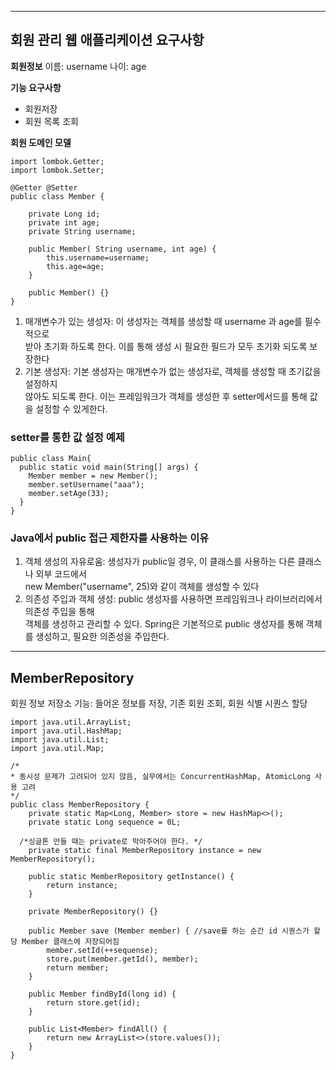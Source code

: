 ***
## 회원 관리 웹 애플리케이션 요구사항

**회원정보**
이름: username
나이: age

**기능 요구사항**
* 회원저장
* 회원 목록 조회

**회원 도메인 모델**
```
import lombok.Getter;
import lombok.Setter;

@Getter @Setter
public class Member {
	
	private Long id;
	private int age;
	private String username;

	public Member( String username, int age) {
		this.username=username;
		this.age=age;
	}

	public Member() {}
}
```

1. 매개변수가 있는 생성자: 이 생성자는 객체를 생성할 때 username 과 age를 필수적으로 </br>
받아 초기화 하도록 한다. 이를 통해 생성 시 필요한 필드가 모두 초기화 되도록 보장한다 </br>
2. 기본 생성자: 기본 생성자는 매개변수가 없는 생성자로, 객체를 생성할 때 초기값을 설정하지 </br>
않아도 되도록 한다. 이는 프레임워크가 객체를 생성한 후 setter메서드를 통해 값을 설정할 수 있게한다.</br>

### setter를 통한 값 설정 예제
```
public class Main{
  public static void main(String[] args) {
    Member member = new Member();
    member.setUsername("aaa");
    member.setAge(33);
  }
}
```

### Java에서 public 접근 제한자를 사용하는 이유
1. 객체 생성의 자유로움: 생성자가 public일 경우, 이 클래스를 사용하는 다른 클래스나 외부 코드에서</br>
new Member("username", 25)와 같이 객체를 생성할 수 있다 </br>
2. 의존성 주입과 객체 생성: public 생성자를 사용하면 프레임워크나 라이브러리에서 의존성 주입을 통해 </br>
객체를 생성하고 관리할 수 있다. Spring은 기본적으로 public 생성자를 통해 객체를 생성하고, 필요한 의존성을 주입한다.

***
## MemberRepository
회원 정보 저장소
기능: 들어온 정보를 저장, 기존 회원 조회, 회원 식별 시퀀스 할당

```
import java.util.ArrayList;
import java.util.HashMap;
import java.util.List;
import java.util.Map;

/*
* 동시성 문제가 고려되어 있지 않음, 실무에서는 ConcurrentHashMap, AtomicLong 사용 고려
*/
public class MemberRepository {
	private static Map<Long, Member> store = new HashMap<>();
	private static Long sequence = 0L;

  /*싱글톤 만들 때는 private로 막아주어야 한다. */
	private static final MemberRepository instance = new MemberRepository();

	public static MemberRepository getInstance() {
		return instance;
	}

	private MemberRepository() {}

	public Member save (Member member) { //save를 하는 순간 id 시퀀스가 할당 Member 클래스에 저장되어짐
		member.setId(++sequense);
		store.put(member.getId(), member);
		return member;
	}

	public Member findById(long id) {
		return store.get(id);
	}

	public List<Member> findAll() {
		return new ArrayList<>(store.values());
	}
}
```
